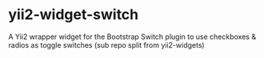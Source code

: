 yii2-widget-switch
==================

A Yii2 wrapper widget for the Bootstrap Switch plugin to use checkboxes &amp; radios as toggle switches (sub repo split from yii2-widgets)
